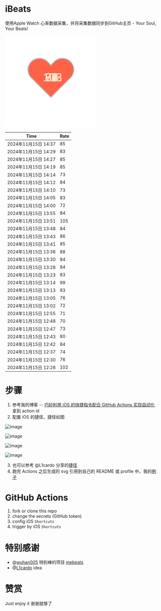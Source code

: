 # iBeats
使用Apple Watch 心率数据采集，并将采集数据同步到GitHub主页 - Your Soul, Your Beats!

![](./files/heart.svg)

<!--START_SECTION:my_heart_rate-->
| Time | Rate | 
 | ---- | ---- | 
| 2024年11月15日 14:37 | 85 |
| 2024年11月15日 14:29 | 83 |
| 2024年11月15日 14:27 | 85 |
| 2024年11月15日 14:19 | 85 |
| 2024年11月15日 14:14 | 73 |
| 2024年11月15日 14:12 | 84 |
| 2024年11月15日 14:10 | 73 |
| 2024年11月15日 14:05 | 83 |
| 2024年11月15日 14:00 | 72 |
| 2024年11月15日 13:55 | 84 |
| 2024年11月15日 13:51 | 105 |
| 2024年11月15日 13:48 | 84 |
| 2024年11月15日 13:43 | 86 |
| 2024年11月15日 13:41 | 85 |
| 2024年11月15日 13:36 | 88 |
| 2024年11月15日 13:30 | 84 |
| 2024年11月15日 13:28 | 84 |
| 2024年11月15日 13:23 | 83 |
| 2024年11月15日 13:14 | 99 |
| 2024年11月15日 13:13 | 93 |
| 2024年11月15日 13:05 | 76 |
| 2024年11月15日 13:02 | 72 |
| 2024年11月15日 12:55 | 71 |
| 2024年11月15日 12:48 | 70 |
| 2024年11月15日 12:47 | 73 |
| 2024年11月15日 12:43 | 80 |
| 2024年11月15日 12:42 | 84 |
| 2024年11月15日 12:37 | 74 |
| 2024年11月15日 12:30 | 76 |
| 2024年11月15日 12:28 | 102 |

<!--END_SECTION:my_heart_rate-->

# 步骤
1. 参考我的博客 -- [巧妙利用 iOS 的快捷指令配合 GitHub Actions 实现自动化](https://github.com/yihong0618/gitblog/issues/198) 拿到 action id
2. 配置 iOS 的捷径，捷径如图

![image](https://user-images.githubusercontent.com/15976103/122154218-0db0b480-ce97-11eb-93bb-5aec07c558dc.png)

![image](https://user-images.githubusercontent.com/15976103/122154236-186b4980-ce97-11eb-8e4b-70551a0391ae.png)

![image](https://user-images.githubusercontent.com/15976103/122154268-2d47dd00-ce97-11eb-902e-3acf292265a9.png)

![image](https://user-images.githubusercontent.com/15976103/122174055-fa144680-ceb4-11eb-9be2-3eb83cd516f7.png)

3. 也可以参考 @L1cardo 分享的[捷径](https://www.icloud.com/shortcuts/6ab6047b459c41ad822ad6b94b1c03d4)
4. 跑完 Actions 之后生成的 svg 引用到自己的 README 或 profile 中，我的[例子](https://github.com/yihong0618) 

# GitHub Actions

1. fork or clone this repo
2. change the secrets (GitHub token)
3. config iOS `Shortcuts` 
4. trigger by iOS `Shortcuts`

# 特别感谢
- @[wuhan005](https://github.com/wuhan005) 特别棒的项目 [mebeats](https://github.com/wuhan005/mebeats)
- @[L1cardo](https://github.com/L1cardo) idea

# 赞赏
Just enjoy it
谢谢就够了
